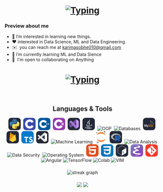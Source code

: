 <h1 align= "center">
    <a href="https://git.io/typing-svg"><img src="https://readme-typing-svg.demolab.com?font=Courgette&size=25&duration=3000&pause=1000&background=000000&color=0ABADE&center=true&vCenter=true&width=500&lines=Hello World, I'm Karima Sobhi;Computer Science Student, 4th Year;I like learning new technologies;  And I'm looking for internships; Thank You For viewing My Profile" alt="Typing" /></a>
</h1>

### Preview about me

- 👀 I’m interested in learning new things.
- ❤ interested in Data Science, ML and Data Engineering.
- ✉️  you can reach me at karimasobhe010@gmail.com
- 🧠 I’m currently learning ML and Data Sience
- 🤝  I'm open to collaborating on Anything
<h1 align= "center">
    <a href="https://git.io/typing-svg"><img src="https://readme-typing-svg.demolab.com?font=Courgette&size=25&duration=3000&pause=1000&background=000000&color=0ABADE&center=true&vCenter=true&width=400&lines=Junior Software Engineer; Junior Data Scientist" alt="Typing" /></a>
</h1>

 <!---languages & Tools text --->

<div>&nbsp;</div>
<h2 align="center">Languages & Tools</h2></p>
<div align="center">

<!--- language icons --->
  <img src="https://github.com/tandpfun/skill-icons/blob/main/icons/Python-Dark.svg" title="Python" alt="Python " width="40" height="40"/>&nbsp;
  <img src="https://github.com/tandpfun/skill-icons/blob/main/icons/C.svg" title="C" alt="C" width="40" height="40"/>&nbsp;
  <img src="https://github.com/tandpfun/skill-icons/blob/main/icons/CPP.svg" title="C++" alt="C++" width="40" height="40"/>&nbsp;
  <img src="https://github.com/tandpfun/skill-icons/blob/main/icons/CS.svg" title="C#" alt="C#" width="40" height="40"/>&nbsp;
  <img src="https://github.com/tandpfun/skill-icons/blob/main/icons/VisualStudio-Dark.svg" title="visualstudio" alt="visualstudio" width="40" height="40"/>&nbsp;
  <img src="https://github.com/tandpfun/skill-icons/blob/main/icons/Java-Dark.svg" title="Java" alt="Java" width="40" height="40"/>&nbsp;
  <img src="https://cdn4.iconfinder.com/data/icons/technology-83/1000/object_programming_development_oriented_developer_object-oriented_programming_software-512.png" title="OOP" alt="OOP" width="50" height="50"/>&nbsp;
  <img src="https://cdn-icons-png.flaticon.com/512/658/658099.png" title="Databases" alt="Databases" width="40" height="40"/>&nbsp;
  <img src="https://github.com/tandpfun/skill-icons/blob/main/icons/MySQL-Dark.svg" title="MySQL"  alt="MySQL" width="40" height="40"/>&nbsp;
  <img src="https://github.com/tandpfun/skill-icons/blob/main/icons/Firebase-Dark.svg" title="Firebase"  alt="Firebase" width="40" height="40"/>&nbsp;
  <img src="https://github.com/tandpfun/skill-icons/blob/main/icons/TypeScript.svg" title="TypeScript" alt="TypeScript" width="40" height="40"/>&nbsp;
  <img src="https://github.com/tandpfun/skill-icons/blob/main/icons/VSCode-Dark.svg" title="vscode" alt="vscode" width="40" height="40"/>&nbsp;
  <img src="https://cdn-icons-png.flaticon.com/512/2340/2340054.png" title="Machine Learning" alt="Machine Learning" width="40" height="40"/>&nbsp;
  <img src="https://raw.githubusercontent.com/devicons/devicon/9f4f5cdb393299a81125eb5127929ea7bfe42889/icons/jupyter/jupyter-original.svg" title="Jupyter" alt="Jupyter" width="40" height="40"/>&nbsp;
  <img src="https://github.com/tandpfun/skill-icons/blob/main/icons/R-Dark.svg" title="R"  alt="R" width="40" height="40"/>&nbsp;
  <img src="https://cdn-icons-png.flaticon.com/512/4176/4176929.png" title="Data Analysis" alt="Data Analysis" width="40" height="40"/>&nbsp;
  <img src="https://cdn-icons-png.flaticon.com/512/1035/1035311.png" title="Data Security" alt="Data Security" width="40" height="40"/>&nbsp;
  <img src="https://cdn-icons-png.flaticon.com/512/4179/4179977.png" title="Operating System" alt="Operating System" width="40" height="40"/>&nbsp;
  <img src="https://github.com/tandpfun/skill-icons/blob/main/icons/HTML.svg" title="HTML5" alt="HTML" width="40" height="40"/>&nbsp;
  <img src="https://github.com/tandpfun/skill-icons/blob/main/icons/CSS.svg"  title="CSS3" alt="CSS" width="40" height="40"/>&nbsp;
  <img src="https://github.com/tandpfun/skill-icons/blob/main/icons/Bash-Dark.svg" title="bash" alt="bash" width="40" height="40"/>&nbsp;
  <img src="https://github.com/tandpfun/skill-icons/blob/main/icons/Emacs.svg" title="emacs" alt="emacs" width="40" height="40"/>&nbsp;
  <img src="https://github.com/tandpfun/skill-icons/blob/main/icons/Git.svg" title="Git" alt="Git" width="40" height="40"/>
  <img src="https://img.shields.io/badge/Angular-DD0031?style=for-the-badge&logo=angular&logoColor=white" title="Angular" alt="Angular" width="45" height="40"/>
<img src="https://img.shields.io/badge/TensorFlow-FF6F00?style=for-the-badge&logo=tensorflow&logoColor=white" title="TensorFlow" alt="TensorFlow" width="45" height="40"/>
<img src="https://img.shields.io/badge/Colab-F9AB00?style=for-the-badge&logo=googlecolab&color=525252" title="Colab" alt="Colab" width="55" height="auto"/>
<img src="https://img.shields.io/badge/VIM-%2311AB00.svg?&style=for-the-badge&logo=vim&logoColor=white" title="VIM" alt="VIM" width="55" height="auto"/>

###

<div style="display: inline_block;" align="center">
<!--     <img alt="Karima's GitHub Stats" src="https://github-readme-stats-lake-seven-36.vercel.app/api?username=karima-sobhi&show_icons=true&theme=dark&hide_border=true">
    <br> -->
    <img src="https://streak-stats.demolab.com?user=karima-sobhi&locale=en&mode=daily&theme=github-dark-blue&hide_border=true&border_radius=5&order=3" height="150" alt="streak graph"  />
    <br>

</div>

###

<div align="center">

![](http://github-profile-summary-cards.vercel.app/api/cards/repos-per-language?username=karima-sobhi&theme=radical) ![](http://github-profile-summary-cards.vercel.app/api/cards/most-commit-language?username=Eileanora&theme=radical)



<!---
Karima-Sobhi/Karima-Sobhi is a ✨ special ✨ repository because its `README.md` (this file) appears on your GitHub profile.
You can click the Preview link to take a look at your changes.
--->
